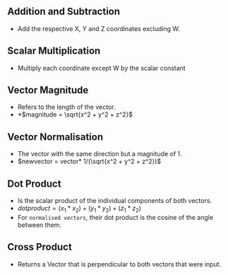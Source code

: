 ## Addition and Subtraction
* Add the respective X, Y and Z coordinates excluding W.

## Scalar Multiplication
* Multiply each coordinate except W by the scalar constant

## Vector Magnitude
* Refers to the length of the vector.
* *$magnitude = \sqrt{x^2 + y^2 + z^2}$

## Vector Normalisation
* The vector with the same direction but a magnitude of 1.
* $newvector = vector* 1/(\sqrt{x^2 + y^2 + z^2})$

## Dot Product
* Is the scalar product of the individual components of both vectors.
* $dotproduct = (x_1 * x_2) + (y_1 * y_2) + (z_1 * z_2)$
* For `normalised vectors`, their dot product is the cosine of the angle between them.

## Cross Product
* Returns a Vector that is perpendicular to both vectors that were input.